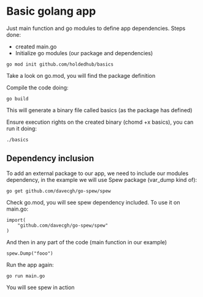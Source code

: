 # Basic golang app

Just main function and go modules to define app dependencies.
Steps done:
- created main.go
- Initialize go modules (our package and dependencies)
```
go mod init github.com/holdedhub/basics
```
Take a look on go.mod, you will find the package definition

Compile the code doing:
```
go build
```
This will generate a binary file called basics (as the package has defined)

Ensure execution rights on the created binary (chomd +x basics), you can run it doing:
```
./basics
```

## Dependency inclusion
To add an external package to our app, we need to include our modules dependency, in the example we will use Spew package (var_dump kind of):
```
go get github.com/davecgh/go-spew/spew
```
Check go.mod, you will see spew dependency included. To use it on main.go:
```bigquery
import(
    "github.com/davecgh/go-spew/spew"
)
```
And then in any part of the code (main function in our example)
```
spew.Dump("fooo")
```

Run the app again:
```
go run main.go
```
You will see spew in action